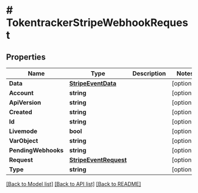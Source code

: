 # # TokentrackerStripeWebhookRequest


## Properties 


Name | Type | Description | Notes
------------ | ------------- | ------------- | -------------
**Data**| [**StripeEventData**](StripeEventData.md) |   | [optional]
**Account**| **string** |   | [optional]
**ApiVersion**| **string** |   | [optional]
**Created**| **string** |   | [optional]
**Id**| **string** |   | [optional]
**Livemode**| **bool** |   | [optional]
**VarObject**| **string** |   | [optional]
**PendingWebhooks**| **string** |   | [optional]
**Request**| [**StripeEventRequest**](StripeEventRequest.md) |   | [optional]
**Type**| **string** |   | [optional]


[[Back to Model list]](../../README.md#models) [[Back to API list]](../../README.md#endpoints) [[Back to README]](../../README.md)

